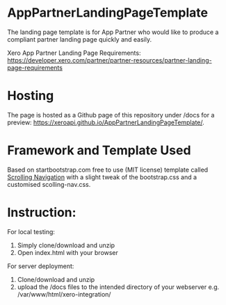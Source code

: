 # AppPartnerLandingPageTemplate
The landing page template is for App Partner who would like to produce a compliant partner landing page quickly and easily. 

Xero App Partner Landing Page Requirements:
https://developer.xero.com/partner/partner-resources/partner-landing-page-requirements

# Hosting
The page is hosted as a Github page of this repository under /docs for a preview:
https://xeroapi.github.io/AppPartnerLandingPageTemplate/.

# Framework and Template Used
Based on startbootstrap.com free to use (MIT license) template called [Scrolling Navigation](https://startbootstrap.com/template-overviews/scrolling-nav/) with a slight tweak of the bootstrap.css and a customised scolling-nav.css. 

# Instruction:

For local testing:
1. Simply clone/download and unzip
2. Open index.html with your browser

For server deployment:
1. Clone/download and unzip
2. upload the /docs files to the intended directory of your webserver e.g. /var/www/html/xero-integration/